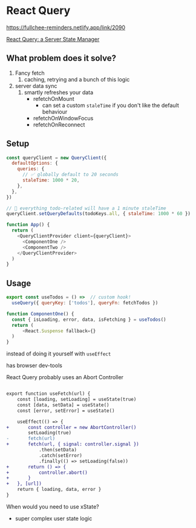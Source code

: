 # React Query

https://fullchee-reminders.netlify.app/link/2090

[React Query: a Server State Manager](https://tkdodo.eu/blog/react-query-as-a-state-manager)

## What problem does it solve?

1. Fancy fetch
	1. caching, retrying and a bunch of this logic
2. server data sync
	1. smartly refreshes your data
		- refetchOnMount
			- can set a custom `staleTime` if you don't like the default behaviour
		- refetchOnWindowFocus
		- refetchOnReconnect

## Setup

```js
const queryClient = new QueryClient({
  defaultOptions: {
    queries: {
      // ✅ globally default to 20 seconds
      staleTime: 1000 * 20,
    },
  },
})

// 🚀 everything todo-related will have a 1 minute staleTime
queryClient.setQueryDefaults(todoKeys.all, { staleTime: 1000 * 60 })

function App() {
  return (
    <QueryClientProvider client={queryClient}>
      <ComponentOne />
      <ComponentTwo />
    </QueryClientProvider>
  )
}
```


## Usage

```js
export const useTodos = () =>  // custom hook!
  useQuery({ queryKey: ['todos'], queryFn: fetchTodos })

function ComponentOne() {
  const { isLoading, error, data, isFetching } = useTodos()
  return (
	  <React.Suspense fallback={}
  )
}
```

instead of doing it yourself with `useEffect`

has browser dev-tools

React Query probably uses an Abort Controller

```diff title="useFetch.jsx"

export function useFetch(url) {
	const [loading, setLoading] = useState(true)
	const [data, setData] = useState()
	const [error, setError] = useState()

	useEffect(() => {
+		const controller = new AbortController()
	    setLoading(true)
- 	    fetch(url)
+       fetch(url, { signal: controller.signal })
	        .then(setData)
	        .catch(setError)
	        .finally(() => setLoading(false))
+       return () => {
+           controller.abort()
+       }
+   }, [url])
	return { loading, data, error }
}

```

When would you need to use xState?

- super complex user state logic